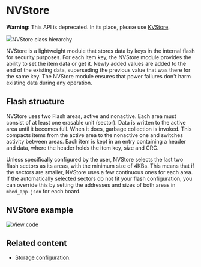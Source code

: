 # NVStore

<span class="warnings">**Warning:** This API is deprecated. In its place, please use [KVStore](../apis/kvstore.html).</span>

<span class="images">![](https://os.mbed.com/docs/development/mbed-os-api-doxy/class_n_v_store.png)<span>NVStore class hierarchy</span></span>

NVStore is a lightweight module that stores data by keys in the internal flash for security purposes. For each item key, the NVStore module provides the ability to set the item data or get it. Newly added values are added to the end of the existing data, superseding the previous value that was there for the same key. The NVStore module ensures that power failures don't harm existing data during any operation.

## Flash structure

NVStore uses two Flash areas, active and nonactive. Each area must consist of at least one erasable unit (sector). Data is written to the active area until it becomes full. When it does, garbage collection is invoked. This compacts items from the active area to the nonactive one and switches activity between areas. Each item is kept in an entry containing a header and data, where the header holds the item key, size and CRC.

Unless specifically configured by the user, NVStore selects the last two flash sectors as its areas, with the minimum size of 4KBs. This means that if the sectors are smaller, NVStore uses a few continuous ones for each area. If the automatically selected sectors do not fit your flash configuration, you can override this by setting the addresses and sizes of both areas in `mbed_app.json` for each board.

## NVStore example

[![View code](https://www.mbed.com/embed/?url=https://github.com/ARMmbed/mbed-os-example-nvstore)](https://github.com/ARMmbed/mbed-os-example-nvstore/blob/mbed-os-5.14/main.cpp)

## Related content

- [Storage configuration](../reference/storage.html).
